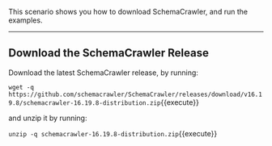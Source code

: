 This scenario shows you how to download SchemaCrawler, and run the examples.

-----

## Download the SchemaCrawler Release
Download the latest SchemaCrawler release, by running:

`wget -q  https://github.com/schemacrawler/SchemaCrawler/releases/download/v16.19.8/schemacrawler-16.19.8-distribution.zip`{{execute}}

and unzip it by running:

`unzip -q schemacrawler-16.19.8-distribution.zip`{{execute}}
